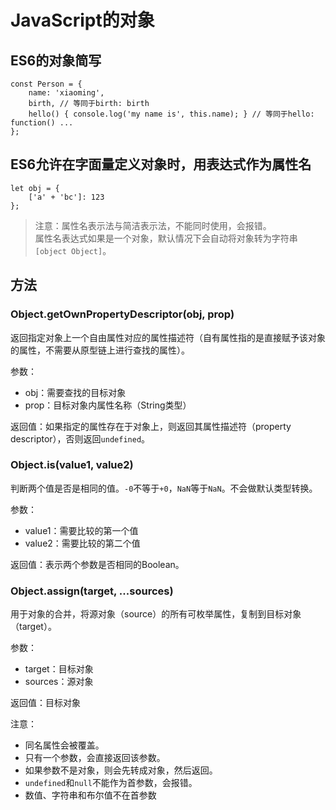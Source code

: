 # JavaScript的对象 #
## ES6的对象简写 ##
	const Person = {
		name: 'xiaoming',
		birth, // 等同于birth: birth
		hello() { console.log('my name is', this.name); } // 等同于hello: function() ...
	};
## ES6允许在字面量定义对象时，用表达式作为属性名 ##
	let obj = {
		['a' + 'bc']: 123
	};
> 注意：属性名表示法与简洁表示法，不能同时使用，会报错。  
> 属性名表达式如果是一个对象，默认情况下会自动将对象转为字符串`[object Object]`。

## 方法 ##
### Object.getOwnPropertyDescriptor(obj, prop) ###
返回指定对象上一个自由属性对应的属性描述符（自有属性指的是直接赋予该对象的属性，不需要从原型链上进行查找的属性）。

参数：

- obj：需要查找的目标对象
- prop：目标对象内属性名称（String类型）

返回值：如果指定的属性存在于对象上，则返回其属性描述符（property descriptor），否则返回`undefined`。

### Object.is(value1, value2) ###
判断两个值是否是相同的值。`-0`不等于`+0`，`NaN`等于`NaN`。不会做默认类型转换。

参数：

- value1：需要比较的第一个值
- value2：需要比较的第二个值

返回值：表示两个参数是否相同的Boolean。

### Object.assign(target, ...sources) ###
用于对象的合并，将源对象（source）的所有可枚举属性，复制到目标对象（target）。

参数：

- target：目标对象
- sources：源对象

返回值：目标对象

注意：

- 同名属性会被覆盖。
- 只有一个参数，会直接返回该参数。
- 如果参数不是对象，则会先转成对象，然后返回。
- `undefined`和`null`不能作为首参数，会报错。
- 数值、字符串和布尔值不在首参数
